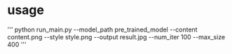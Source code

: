 # usage
'''
python run_main.py --model_path pre_trained_model --content content.png --style style.png --output result.jpg --num_iter 100 --max_size 400
'''
